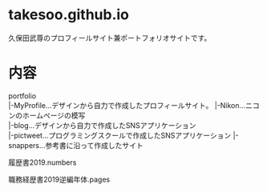 # takesoo.github.io

久保田武尊のプロフィールサイト兼ポートフォリオサイトです。  

# 内容
portfolio  
    |-MyProfile...デザインから自力で作成したプロフィールサイト。
    |-Nikon...ニコンのホームページの模写  
    |-blog...デザインから自力で作成したSNSアプリケーション  
    |-pictweet...プログラミングスクールで作成したSNSアプリケーション
    |-snappers...参考書に沿って作成したサイト  

履歴書2019.numbers

職務経歴書2019逆編年体.pages
